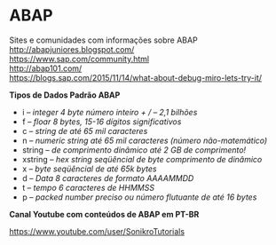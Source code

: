 # ABAP  
Sites e comunidades com informações sobre ABAP  
http://abapjuniores.blogspot.com/  
https://www.sap.com/community.html  
http://abap101.com/  
https://blogs.sap.com/2015/11/14/what-about-debug-miro-lets-try-it/
  
  
**Tipos de Dados Padrão ABAP**  
  
* i –  *integer 4 byte número inteiro + / – 2,1 bilhões*  
* f –  *floar 8 bytes, 15-16 dígitos significativos*  
* c – *string de até 65 mil caracteres*  
* n – *numeric string até 65 mil caracteres (número não-matemático)*  
* string – *de comprimento dinâmico até 2 GB de comprimento!*  
* xstring –  *hex string seqüêncial de byte comprimento de dinâmico*  
* x –  *byte seqüêncial de até 65k bytes*  
* d –  *Data 8 caracteres de formato AAAAMMDD*  
* t –  *tempo 6 caracteres de HHMMSS*  
* p  – *packed number preciso ou número flutuante de até 16 bytes*  
  
  
  
  
  
  
 **Canal Youtube com conteúdos de ABAP em PT-BR**  
    
https://www.youtube.com/user/SonikroTutorials
